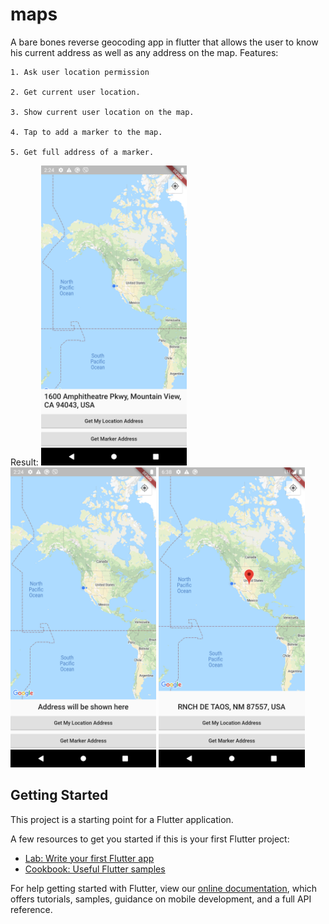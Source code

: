# maps

A bare bones reverse geocoding app in flutter that allows the user to know his current address as well as any address on the map.
Features: 

    1. Ask user location permission
    
    2. Get current user location.
    
    3. Show current user location on the map.
    
    4. Tap to add a marker to the map.
    
    5. Get full address of a marker.
    

Result:
    <img src="screenshot_1.png" height="480px">
    <img src="screenshot_2.png" height="480px">
    <img src="screenshot_3.png" height="480px">

## Getting Started

This project is a starting point for a Flutter application.

A few resources to get you started if this is your first Flutter project:

- [Lab: Write your first Flutter app](https://flutter.dev/docs/get-started/codelab)
- [Cookbook: Useful Flutter samples](https://flutter.dev/docs/cookbook)

For help getting started with Flutter, view our
[online documentation](https://flutter.dev/docs), which offers tutorials,
samples, guidance on mobile development, and a full API reference.
